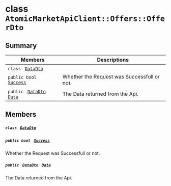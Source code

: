 # class `AtomicMarketApiClient::Offers::OfferDto` 

## Summary

 Members                                | Descriptions                                
----------------------------------------|---------------------------------------------
`class ` [`DataDto`](AtomicMarketApiClient--Offers--OfferDto--DataDto.md)        | 
`public bool ` [`Success`](#class_atomic_market_api_client_1_1_offers_1_1_offer_dto_1a506fb037fbb6bfe8f254c021a2c3cfac) | Whether the Request was Successfull or not.
`public ` [`DataDto`](AtomicMarketApiClient--Offers--OfferDto--DataDto.md)` ` [`Data`](#class_atomic_market_api_client_1_1_offers_1_1_offer_dto_1a65c0779654774581967081cf3136bd84) | The Data returned from the Api.

## Members

##### `class ` [`DataDto`](AtomicMarketApiClient--Offers--OfferDto--DataDto.md) 

##### `public bool ` [`Success`](#class_atomic_market_api_client_1_1_offers_1_1_offer_dto_1a506fb037fbb6bfe8f254c021a2c3cfac) 

Whether the Request was Successfull or not.

##### `public ` [`DataDto`](AtomicMarketApiClient--Offers--OfferDto--DataDto.md)` ` [`Data`](#class_atomic_market_api_client_1_1_offers_1_1_offer_dto_1a65c0779654774581967081cf3136bd84) 

The Data returned from the Api.

